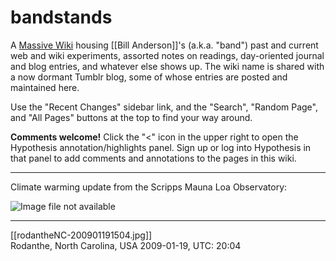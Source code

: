 # bandstands

A [Massive Wiki](https://massive.wiki/) housing [[Bill Anderson]]'s (a.k.a. "band") past and current web and wiki experiments, assorted notes on readings, day-oriented journal and blog entries, and whatever else shows up. The wiki name is shared with a now dormant Tumblr blog, some of whose entries are posted and maintained here.

Use the "Recent Changes" sidebar link, and the "Search", "Random Page", and "All Pages" buttons at the top to find your way around.

**Comments welcome!** Click the "<" icon in the upper right to open the Hypothesis annotation/highlights panel.  Sign up or log into Hypothesis in that panel to add comments and annotations to the pages in this wiki.

-----

 Climate warming update from the Scripps Mauna Loa Observatory:

![Image file not available](https://scripps.ucsd.edu/bluemoon/co2_400/daily_value.png)  

-----

[[rodantheNC-200901191504.jpg]]  
  Rodanthe, North Carolina, USA  2009-01-19, UTC: 20:04  
  




